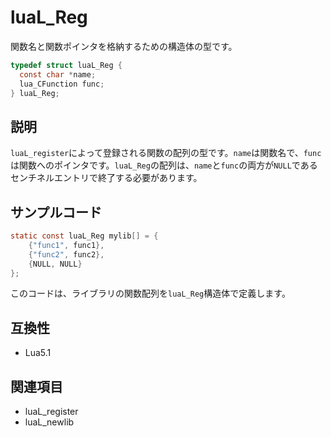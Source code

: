 # luaL_Reg

関数名と関数ポインタを格納するための構造体の型です。

```c
typedef struct luaL_Reg {
  const char *name;
  lua_CFunction func;
} luaL_Reg;
```

## 説明

`luaL_register`によって登録される関数の配列の型です。`name`は関数名で、`func`は関数へのポインタです。`luaL_Reg`の配列は、`name`と`func`の両方が`NULL`であるセンチネルエントリで終了する必要があります。

## サンプルコード

```c
static const luaL_Reg mylib[] = {
    {"func1", func1},
    {"func2", func2},
    {NULL, NULL}
};
```

このコードは、ライブラリの関数配列を`luaL_Reg`構造体で定義します。

## 互換性

- Lua5.1

## 関連項目

- luaL_register
- luaL_newlib